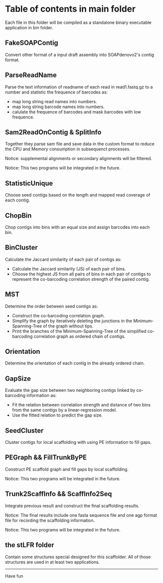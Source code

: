 # Table of contents in main folder

Each file in this folder will be compiled as a standalone binary executable application in bin folder.

## FakeSOAPContig

Convert other format of a input draft assembly into SOAPdenovo2's contig format.

## ParseReadName

Parse the text information of readname of each read in read1.fastq.gz to a number and statistic the frequence of barcodes as:  

* map long string read names into numbers.
* map long string barcode names into numbers.
* calulate the frequence of barcodes and mask barcodes with low frequence.

## Sam2ReadOnContig & SplitInfo

Together they parse sam file and save data in the custom format to reduce the CPU and Memory consumption in subsequenct processes.

Notice: supplemental alignments or secondary alignments will be filtered.

Notice: This two programs will be integrated in the future.

## StatisticUnique

Choose seed contigs based on the length and mapped read coverage of each contig.

## ChopBin

Chop contigs into bins with an equal size and assign barcodes into each bin.

## BinCluster

Calculate the Jaccard similarity of each pair of contigs as:

* Calculate the Jaccard similarity (JS) of each pair of bins.
* Choose the highest JS from all pairs of bins in each pair of contigs to represent the co-barcoding correlation strength of the paired contig.

## MST

Determine the order between seed contigs as:

* Construct the co-barcoding correlation graph. 
* Simplify the graph by iteratively deleting the junctions in the Minimum-Spanning-Tree of the graph without tips.
* Print the branches of the Minimum-Spanning-Tree of the simplified co-barcoding correlation graph as ordered chain of contigs.

## Orientation

Determine the orientation of each contig in the already ordered chain.

## GapSize

Evaluate the gap size between two neighboring contigs linked by co-barcoding information as:

* Fit the relation between correlation strength and distance of two bins from the same contigs by a linear-regression model.
* Use the fitted relation to predict the gap size.

## SeedCluster

Cluster contigs for local scaffolding with using PE information to fill gaps.

## PEGraph && FillTrunkByPE

Construct PE scaffold graph and fill gaps by local scaffolding.

Notice: This two programs will be integrated in the future.

## Trunk2ScaffInfo && ScaffInfo2Seq

Integrate previous result and construct the final scaffolding results.

Notice: The final results include one fasta sequence file and one agp format file for recording the scaffolding information.

Notice: This two programs will be integrated in the future.

## the stLFR folder

Contain some structures special designed for this scaffolder. All of those structures are used in at least two applications.


--------------------------

Have fun
